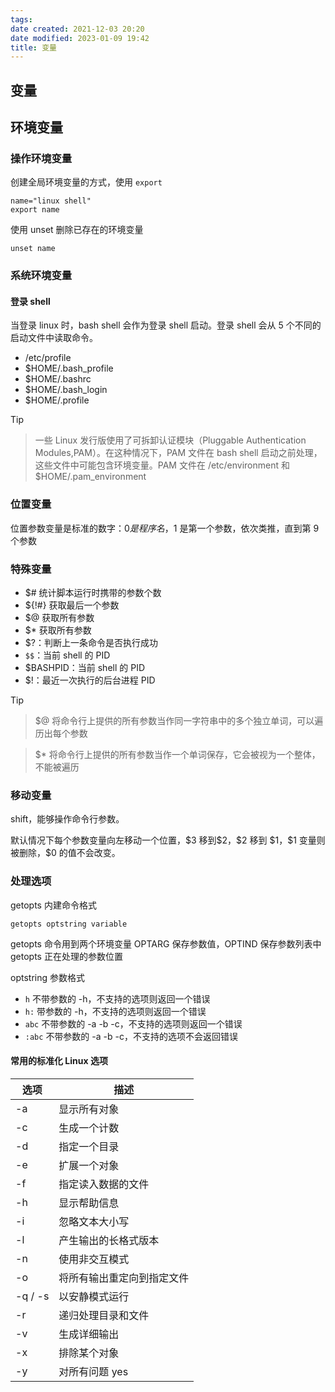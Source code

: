 ```yaml
---
tags: 
date created: 2021-12-03 20:20
date modified: 2023-01-09 19:42
title: 变量
---
```

## 变量

## 环境变量
### 操作环境变量

创建全局环境变量的方式，使用 `export`

```shell
name="linux shell"
export name
```

使用 unset 删除已存在的环境变量

```shell
unset name
```

### 系统环境变量
#### 登录 shell

当登录 linux 时，bash shell 会作为登录 shell 启动。登录 shell 会从 5 个不同的启动文件中读取命令。

- /etc/profile
- $HOME/.bash_profile
- $HOME/.bashrc
- $HOME/.bash_login
- $HOME/.profile

>[!tip]

>一些 Linux 发行版使用了可拆卸认证模块（Pluggable Authentication Modules,PAM）。在这种情况下，PAM 文件在 bash shell 启动之前处理，这些文件中可能包含环境变量。PAM 文件在 /etc/environment 和 $HOME/.pam_environment 

### 位置变量

位置参数变量是标准的数字：$0 是程序名，$1 是第一个参数，依次类推，直到第 9 个参数

### 特殊变量
- $# 统计脚本运行时携带的参数个数
- ${!#} 获取最后一个参数
- $@ 获取所有参数
- $* 获取所有参数
- $?：判断上一条命令是否执行成功
- `$$`：当前 shell 的 PID
- $BASHPID：当前 shell 的 PID
- $!：最近一次执行的后台进程 PID

>[!tip]

>$@ 将命令行上提供的所有参数当作同一字符串中的多个独立单词，可以遍历出每个参数

>$* 将命令行上提供的所有参数当作一个单词保存，它会被视为一个整体，不能被遍历

### 移动变量

shift，能够操作命令行参数。

默认情况下每个参数变量向左移动一个位置，$3 移到\$2，\$2 移到 \$1，\$1 变量则被删除，\$0 的值不会改变。

### 处理选项

getopts 内建命令格式

```shell
getopts optstring variable
```

getopts 命令用到两个环境变量 OPTARG 保存参数值，OPTIND 保存参数列表中 getopts 正在处理的参数位置

optstring 参数格式

- `h` 不带参数的 -h，不支持的选项则返回一个错误
- `h:` 带参数的 -h，不支持的选项则返回一个错误
- `abc` 不带参数的 -a -b -c，不支持的选项则返回一个错误
- `:abc` 不带参数的 -a -b -c，不支持的选项不会返回错误

#### 常用的标准化 Linux 选项

| 选项    | 描述                       |
| ------- | -------------------------- |
| -a      | 显示所有对象               |
| -c      | 生成一个计数               |
| -d      | 指定一个目录               |
| -e      | 扩展一个对象               |
| -f      | 指定读入数据的文件         |
| -h      | 显示帮助信息               |
| -i      | 忽略文本大小写             |
| -l      | 产生输出的长格式版本       |
| -n      | 使用非交互模式             |
| -o      | 将所有输出重定向到指定文件 |
| -q / -s | 以安静模式运行             |
| -r      | 递归处理目录和文件         |
| -v      | 生成详细输出               |
| -x      | 排除某个对象               |
| -y      | 对所有问题 yes             |